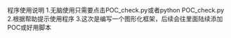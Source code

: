 程序使用说明 
1.无脑使用只需要点击POC_check.py或者python POC_check.py 
2.根据帮助提示使用程序
3.这次是编写一个图形化框架，后续会往里面陆续添加POC或好用脚本
